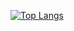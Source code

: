 [![Top Langs](https://github-readme-stats.vercel.app/api/top-langs/?username=PopovDS617&theme=github_dark)](https://github.com/anuraghazra/github-readme-stats)

 
